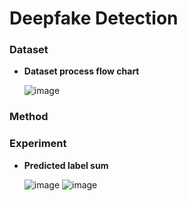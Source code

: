 # Deepfake Detection

### Dataset
- **Dataset process flow chart**

  ![image](https://github.com/user-attachments/assets/55d6ea50-4d6b-4259-a586-fe386f374dfc)

### Method

### Experiment
- **Predicted label sum**

  ![image](https://github.com/user-attachments/assets/7856d4a3-b6d2-4e3e-918a-acdd776ce40a)
  ![image](https://github.com/user-attachments/assets/05e34c3b-253a-4fe0-b4f5-b05ba8ebc42e)

